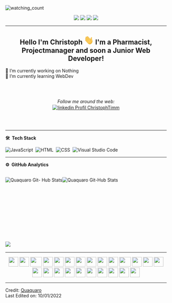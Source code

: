 <p align="left"> 
<img src="https://komarev.com/ghpvc/?username=Quaquaro&color=brightgreen" alt="watching_count" />
 </p>
 <p align="center">
<img src="https://img.shields.io/badge/Age-31-blue" />
  <img src="https://img.shields.io/badge/Focus-Web%20Development-brightgreen" />
  <img src="https://img.shields.io/badge/Lives-Germany-success" />
  <img src="https://img.shields.io/badge/Languages-German%20%26%20English-brightgreen" />
</p>
<hr>
<div align="center">
 <h2>
  Hello I'm Christoph <img src="https://github.com/ABSphreak/ABSphreak/blob/master/gifs/Hi.gif" width="30px">
  I'm a Pharmacist, Projectmanager and soon a Junior Web Developer!</h2>
</div>

 🔭 I’m currently working on Nothing 
 <br>
 🌱 I’m currently learning WebDev

</br>
</br>
<p align="center">
<i>Follow me around the web:</i><br>
<a href="https://www.linkedin.com/in/christoph-timm-052bb81b5/" target="blank"><img align="center" src="https://image.flaticon.com/icons/png/128/174/174857.png" alt="linkedin Profil ChristophTimm" height="30" width="40" /></a>  
</p>
<br><br>
<hr>
<strong>🛠 &nbsp;Tech Stack</strong>
<br>

![JavaScript](https://img.shields.io/badge/-JavaScript-05122A?style=flat&logo=javascript)&nbsp;
![HTML](https://img.shields.io/badge/-HTML-05122A?style=flat&logo=HTML5)&nbsp;
![CSS](https://img.shields.io/badge/-CSS-05122A?style=flat&logo=CSS3&logoColor=1572B6)&nbsp;
![Visual Studio Code](https://img.shields.io/badge/-Visual%20Studio%20Code-05122A?style=flat&logo=visual-studio-code&logoColor=007ACC)&nbsp;
<hr>
<strong>⚙️ &nbsp;GitHub Analytics</strong>
<br><br>
<p><img align="left" src="https://github-readme-stats.vercel.app/api?username=Quaquaro&show_icons=true&locale=en&theme=algolia" alt="Quaquaro Git- Hub Stats"/><img align="left" src="https://github-readme-stats.vercel.app/api/top-langs?username=Quaquaro&show_icons=true&locale=en&layout=compact&theme=algolia" alt="Quaquaro Git-Hub Stats" />
</p>
<br><br><br><br><br><br><br><br><br><br><br>
<p align="left">
<img src="https://github-profile-trophy.vercel.app/?username=Quaquaro&theme=algolia&no-bg=true" />
</p>

<hr>

<div align=center>
    <img src="https://cultofthepartyparrot.com/parrots/hd/githubparrot.gif" width="30" height="30"/>
    <img src="https://cultofthepartyparrot.com/flags/hd/indiaparrot.gif" width="30" height="30"/>
    <img src="https://cultofthepartyparrot.com/parrots/asyncparrot.gif" width="36" height="30"/>
    <img src="https://cultofthepartyparrot.com/parrots/exceptionallyfastparrot.gif" width="30" height="30"/>
    <img src="https://cultofthepartyparrot.com/parrots/hd/60fpsparrot.gif" width="30" height="30"/>
    <img src="https://cultofthepartyparrot.com/parrots/hd/jumpingparrot.gif" width="30" height="30"/>
    <img src="https://cultofthepartyparrot.com/parrots/hd/opensourceparrot.gif" width="30" height="30"/>
    <img src="https://cultofthepartyparrot.com/parrots/hd/dealwithitnowparrot.gif" width="30" height="30"/>
    <img src="https://cultofthepartyparrot.com/parrots/hd/hypnoparrotlight.gif" width="30" height="30"/>
    <img src="https://cultofthepartyparrot.com/parrots/databaseparrot.gif" width="30" height="30"/>
    <img src="https://cultofthepartyparrot.com/parrots/fixparrot.gif" width="36" height="30"/>
    <img src="https://cultofthepartyparrot.com/parrots/hd/laptop_parrot.gif" width="30" height="30"/>
    <img src="https://cultofthepartyparrot.com/parrots/hd/spinningparrot.gif" width="30" height="30"/>
    <img src="https://cultofthepartyparrot.com/parrots/hd/levitationparrot.gif" width="30" height="30"/>
    <img src="https://cultofthepartyparrot.com/parrots/hd/meldparrot.gif" width="30" height="30"/>
    <img src="https://cultofthepartyparrot.com/parrots/slomoparrot.gif" width="30" height="30"/>
    <img src="https://cultofthepartyparrot.com/parrots/hd/moonwalkingparrot.gif" width="30" height="30"/>
    <img src="https://cultofthepartyparrot.com/parrots/hd/stableparrot.gif" width="30" height="30"/>
    <img src="https://cultofthepartyparrot.com/parrots/hd/scienceparrot.gif" width="30" height="30"/>
    <img src="https://cultofthepartyparrot.com/parrots/hd/pirateparrot.gif" width="30" height="30"/>
    <img src="https://cultofthepartyparrot.com/parrots/hd/footballparrot.gif" width="30" height="30"/>
    <img src="https://cultofthepartyparrot.com/parrots/hd/illuminatiparrot.gif" width="30" height="30"/>
    <img src="https://cultofthepartyparrot.com/parrots/hd/hypnoparrotdark.gif" width="30" height="30"/>
    <img src="https://cultofthepartyparrot.com/parrots/hd/mustacheparrot.gif" width="30" height="30"/>
</div>

<hr>
 <!--

Here are some ideas to get you started:

- 🌱 I’m currently learning WebDev
- 👯 I’m looking to collaborate on ...
- 🤔 I’m looking for help with ...
- 💬 Ask me about ...
- 📫 How to reach me: ...
- 😄 Pronouns: ...
- ⚡ Fun fact: ...

<div align="center">

<img align="center" src="https://github-readme-stats.vercel.app/api?username=Quaquaro&count_private=true&show_icons=true&line_height=20&title_color=7A7ADB&icon_color=2234AE&text_color=D3D3D3&bg_color=0,000000,130F40" alt="Quaquaro's Github Stats">
</div>
-->

Credit: [Quaquaro](https://github.com/Quaquaro)
<br>
Last Edited on: 10/01/2022
